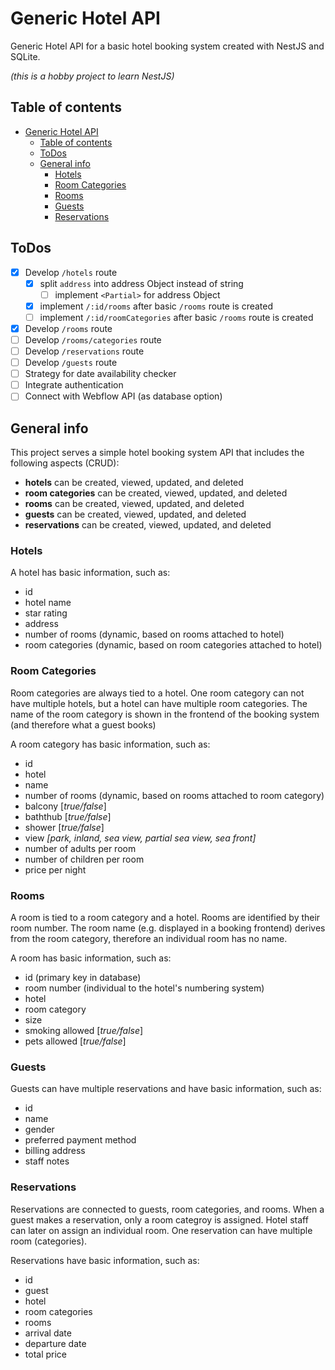 # Generic Hotel API

Generic Hotel API for a basic hotel booking system created with NestJS and SQLite.

_(this is a hobby project to learn NestJS)_

## Table of contents

- [Generic Hotel API](#generic-hotel-api)
  - [Table of contents](#table-of-contents)
  - [ToDos](#todos)
  - [General info](#general-info)
    - [Hotels](#hotels)
    - [Room Categories](#room-categories)
    - [Rooms](#rooms)
    - [Guests](#guests)
    - [Reservations](#reservations)

## ToDos

- [x] Develop `/hotels` route
  - [x] split `address` into address Object instead of string
    - [ ] implement `<Partial>` for address Object
  - [x] implement `/:id/rooms` after basic `/rooms` route is created
  - [ ] implement `/:id/roomCategories` after basic `/rooms` route is created
- [x] Develop `/rooms` route
- [ ] Develop `/rooms/categories` route
- [ ] Develop `/reservations` route
- [ ] Develop `/guests` route
- [ ] Strategy for date availability checker
- [ ] Integrate authentication
- [ ] Connect with Webflow API (as database option)

## General info

This project serves a simple hotel booking system API that includes the following aspects (CRUD):

- **hotels** can be created, viewed, updated, and deleted
- **room categories** can be created, viewed, updated, and deleted
- **rooms** can be created, viewed, updated, and deleted
- **guests** can be created, viewed, updated, and deleted
- **reservations** can be created, viewed, updated, and deleted

### Hotels

A hotel has basic information, such as:

- id
- hotel name
- star rating
- address
- number of rooms (dynamic, based on rooms attached to hotel)
- room categories (dynamic, based on room categories attached to hotel)

### Room Categories

Room categories are always tied to a hotel. One room category can not have multiple hotels, but a hotel can have multiple room categories. The name of the room category is shown in the frontend of the booking system (and therefore what a guest books)

A room category has basic information, such as:

- id
- hotel
- name
- number of rooms (dynamic, based on rooms attached to room category)
- balcony [*true/false*]
- baththub [*true/false*]
- shower [*true/false*]
- view _[*park, inland, sea view, partial sea view, sea front*]_
- number of adults per room
- number of children per room
- price per night

### Rooms

A room is tied to a room category and a hotel. Rooms are identified by their room number. The room name (e.g. displayed in a booking frontend) derives from the room category, therefore an individual room has no name.

A room has basic information, such as:

- id (primary key in database)
- room number (individual to the hotel's numbering system)
- hotel
- room category
- size
- smoking allowed [*true/false*]
- pets allowed [*true/false*]

### Guests

Guests can have multiple reservations and have basic information, such as:

- id
- name
- gender
- preferred payment method
- billing address
- staff notes

### Reservations

Reservations are connected to guests, room categories, and rooms. When a guest makes a reservation, only a room categroy is assigned. Hotel staff can later on assign an individual room. One reservation can have multiple room (categories).

Reservations have basic information, such as:

- id
- guest
- hotel
- room categories
- rooms
- arrival date
- departure date
- total price

